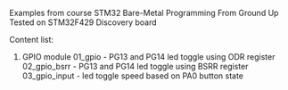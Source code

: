 Examples from course STM32 Bare-Metal Programming From Ground Up
Tested on STM32F429 Discovery board

Content list:
1. GPIO module
    01_gpio - PG13 and PG14 led toggle using ODR register
    02_gpio_bsrr - PG13 and PG14 led toggle using BSRR register
    03_gpio_input - led toggle speed based on PA0 button state